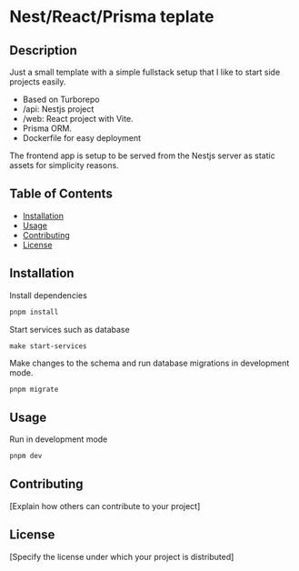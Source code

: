 # Nest/React/Prisma teplate

## Description

Just a small template with a simple fullstack setup that I like to start side projects easily.

- Based on Turborepo
- /api: Nestjs project
- /web: React project with Vite.
- Prisma ORM.
- Dockerfile for easy deployment

The frontend app is setup to be served from the Nestjs server as static assets for simplicity reasons.

## Table of Contents

- [Installation](#installation)
- [Usage](#usage)
- [Contributing](#contributing)
- [License](#license)

## Installation

Install dependencies

```sh
pnpm install
```

Start services such as database

```
make start-services
```

Make changes to the schema and run database migrations in development mode.

```sh
pnpm migrate
```

## Usage

Run in development mode

```sh
pnpm dev
```

## Contributing

[Explain how others can contribute to your project]

## License

[Specify the license under which your project is distributed]
